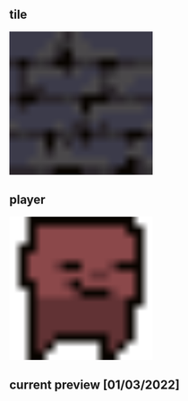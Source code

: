 ## tile
<img src="https://github.com/joelallison/collaborativeProject/blob/master/src/assets/tiles/main_tile.png?raw=true" width="256" height="256">

## player
<img src="https://github.com/joelallison/collaborativeProject/blob/master/src/assets/player_right.png?raw=true" width="256" height="256">



## current preview [01/03/2022]
<blockquote class="imgur-embed-pub" lang="en" data-id="ZDeLFh0"  ><a href="//imgur.com/ZDeLFh0"></a></blockquote><script async src="//s.imgur.com/min/embed.js" charset="utf-8"></script>
